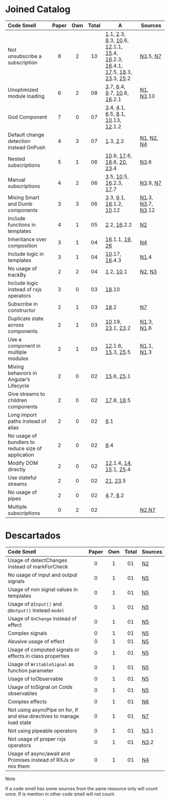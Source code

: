 # Joined Catalog
| Code Smell                                        | Paper| Own | Total| A                                                                                                | Sources                | 
| :--                                               | :--: | :--:| :--: | ---                                                                                              | ---                    | 
| Not unsubscribe a subscription                    | 8    | 2   | 10   | [1].1, [2].3, [8].3, [10].6, [12].1.1, [15].4, [16].2.3, [16].4.1, [17].5, [18].3, [23].3, [25].2| [N3].5, [N7]           | 
| Unoptimized module loading                        | 6    | 2   | 08   | [3].7, [6].4, [9].7, [10].8, [16].2.1                                                            | [N1], [N3].10          | 
| God Component                                     | 7    | 0   | 07   | [3].4, [4].1, [6].5, [8].1, [10].13, [12].1.2                                                    |                        | 
| Default change detection instead OnPush           | 4    | 3   | 07   | [1].3, [2].2                                                                                     | [N1], [N2], [N4]       | 
| Nested subscriptions                              | 5    | 1   | 06   | [10].9, [17].6, [18].6, [20], [23].4                                                             | [N3].6                 | 
| Manual subscriptions                              | 4    | 2   | 06   | [3].5, [10].5, [16].2.3, [17].7                                                                  | [N3].9, [N7]           | 
| Mixing Smart and Dumb components                  | 3    | 3   | 06   | [3].3, [9].1, [16].1.2, [10].12                                                                  | [N1].3, [N3].7, [N3].12| 
| Include functions in templates                    | 4    | 1   | 05   | [2].2, [16].2.2                                                                                  | [N2]                   | 
| Inheritance over composition                      | 3    | 1   | 04   | [16].1.1, [19], [26]                                                                             | [N4]                   | 
| Include logic in templates                        | 3    | 1   | 04   | [10].17, [16].4.3                                                                                | [N1].4                 | 
| No usage of trackBy                               | 2    | 2   | 04   | [1].2, [10].1                                                                                    | [N2], [N3]             | 
| Include logic instead of rxjs operators           | 3    | 0   | 03   | [18].10                                                                                          |                        | 
| Subscribe in constructor                          | 2    | 1   | 03   | [18].2                                                                                           | [N7]                   | 
| Duplicate state across components                 | 2    | 1   | 03   | [10].19, [23].1, [23].2                                                                          | [N1].3, [N1].6         | 
| Use a component in multiple modules               | 2    | 1   | 03   | [12].1.6, [15].3, [25].5                                                                         | [N1].1, [N1].3         | 
| Mixing behaviors in Angular’s Lifecycle           | 2    | 0   | 02   | [15].6, [25].1                                                                                   |                        | 
| Give streams to children components               | 2    | 0   | 02   | [17].8, [18].5                                                                                   |                        | 
| Long import paths instead of alias                | 2    | 0   | 02   | [6].1                                                                                            |                        | 
| No usage of bundlers to reduce size of application| 2    | 0   | 02   | [8].4                                                                                            |                        | 
| Modify DOM directly                               | 2    | 0   | 02   | [12].1.4, [14], [15].1, [25].4                                                                   |                        | 
| Use stateful streams                              | 2    | 0   | 02   | [21], [23].5                                                                                     |                        | 
| No usage of pipes                                 | 2    | 0   | 02   | [4].7, [8].2                                                                                     |                        | 
| Multiple subscriptions                            | 0    | 2   | 02   |                                                                                                  | [N2],[N7]              |

# Descartados
| Code Smell                                                             | Paper| Own | Total| Sources|
| :--                                                                    | :--: | :--:| :--: | --     |
| Usage of detectChanges instead of markForCheck                         | 0    | 1   | 01   | [N2]   |
| No usage of input and output signals                                   | 0    | 1   | 01   | [N5]   |
| Usage of non signal values in templates                                | 0    | 1   | 01   | [N5]   |
| Usage of `@Input()` and `@Output()` instead `model`                    | 0    | 1   | 01   | [N5]   |
| Usage of `OnChange` instead of effect                                  | 0    | 1   | 01   | [N5]   |
| Complex signals                                                        | 0    | 1   | 01   | [N5]   |
| Abusive usage of effect                                                | 0    | 1   | 01   | [N5]   |
| Usage of computed signals or effects in class properties               | 0    | 1   | 01   | [N5]   |
| Usage of `WritableSignal` as function parameter                        | 0    | 1   | 01   | [N5]   |
| Usage of toObservable                                                  | 0    | 1   | 01   | [N5]   |
| Usage of toSignal on Colds observables                                 | 0    | 1   | 01   | [N5]   |
| Complex effects                                                        | 0    | 1   | 01   | [N6]   |
| Not using asyncPipe on for, if and else directives to manage load state| 0    | 1   | 01   | [N7]   |
| Not using pipeable operators                                           | 0    | 1   | 01   | [N3].1 |
| Not usage of proper rxjs operators                                     | 0    | 1   | 01   | [N3].2 |
| Usage of async/await and Promises instead of RXJs or mix them          | 0    | 1   | 01   | [N4]   |                        

> [!Note]
> If a code smell has some sources from the same resource only will count once.
> If is mention in other code smell will not count.

[N1]:https://roshancloudarchitect.me/identifying-and-eliminating-code-smells-in-angular-micro-frontends-advanced-techniques-for-6f07a781f93d
[N2]:https://medium.com/@robert.maiersilldorff/code-smells-in-angular-deep-dive-part-i-d63dd5f5215e
[N3]:https://zydesoft.com/must-know-clean-code-principles-in-angular/
[N4]:https://dev.to/vixero/common-mistakes-that-backend-programmers-make-in-angular-434d
[N5]:https://developapa.com/signals/
[N6]:https://davidboothe.com/2024/08/getting-started-with-angular-signals-a-comprehensive-guide/
[N7]:https://blog.eyas.sh/2018/12/use-asyncpipe-when-possible/

[1]:https://marcoslooten.com/blog/4-common-angular-mistakes/
[2]:https://alex-klaus.com/angular-code-review/
[3]:https://dev.to/this-is-angular/7-deadly-sins-of-angular-1n2j
[4]:https://codeburst.io/angular-bad-practices-eab0e594ce92
[6]:https://javascript-conference.com/blog/angular-code-smells/
[8]:https://medium.com/codex/avoid-these-bad-practices-when-you-are-an-angular-developer-135323db74c7
[9]:https://angular-enterprise.com/en/ngpost/courses/bad-practices/
[10]:https://www.freecodecamp.org/news/best-practices-for-a-clean-and-performant-angular-application-288e7b39eb6f/
[12]:https://www.tatvasoft.com/outsourcing/2021/07/top-angular-developer-pitfalls.html
[14]:https://rules.sonarsource.com/typescript/RSPEC-6268/
[15]:https://chudovo.com/most-common-angular-mistakes-every-developer-should-avoid/
[16]:https://levelup.gitconnected.com/refactoring-angular-applications-be18a7ee65cb
[17]:https://blog.brecht.io/rxjs-best-practices-in-angular/
[18]:https://www.slideshare.net/slideshow/rxjs-best-bad-practices-for-angular-developers/233392471
[19]:https://danywalls.com/understand-composition-and-inheritance-in-angular
[20]:https://www.thinktecture.com/angular/rxjs-antipattern-1-nested-subs/
[21]:https://www.thinktecture.com/en/angular/rxjs-antipattern-2-state/
[22]:https://www.thinktecture.com/en/angular/rxjs-antipattern-3-async-pipe/
[23]:https://www.sourceallies.com/2020/11/state-management-anti-patterns/
[25]:https://medium.com/@OPTASY.com/what-are-the-5-most-common-angular-mistakes-that-developers-make-53f6d7c5bf65
[26]:https://dev.to/this-is-angular/you-dont-want-a-basecomponent-in-your-app-23hn

<!--
\[(\[\d+\](\.\d+)*(,\s*\[\d+\](\.\d+)*)*)\]
-->